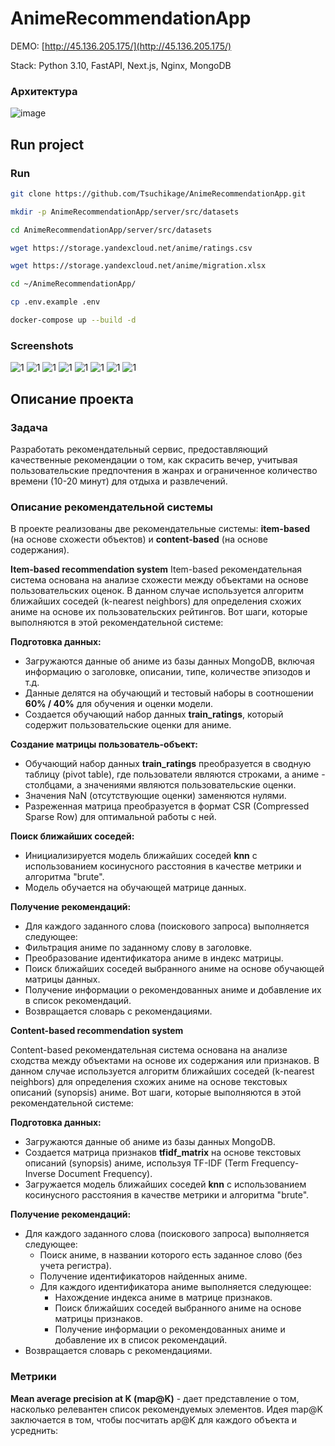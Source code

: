 # AnimeRecommendationApp

DEMO: [http://45.136.205.175/](http://45.136.205.175/)

Stack: Python 3.10, FastAPI, Next.js, Nginx, MongoDB

### Архитектура
![image](https://github.com/Tsuchikage/AnimeRecommendationApp/raw/main/docs/9.jpg)


## Run project

### Run

```bash
git clone https://github.com/Tsuchikage/AnimeRecommendationApp.git

mkdir -p AnimeRecommendationApp/server/src/datasets

cd AnimeRecommendationApp/server/src/datasets

wget https://storage.yandexcloud.net/anime/ratings.csv

wget https://storage.yandexcloud.net/anime/migration.xlsx

cd ~/AnimeRecommendationApp/

cp .env.example .env

docker-compose up --build -d
```

### Screenshots
![1](https://github.com/Tsuchikage/AnimeRecommendationApp/raw/main/docs/1.jpg)
![1](https://github.com/Tsuchikage/AnimeRecommendationApp/raw/main/docs/2.jpg)
![1](https://github.com/Tsuchikage/AnimeRecommendationApp/raw/main/docs/3.jpg)
![1](https://github.com/Tsuchikage/AnimeRecommendationApp/raw/main/docs/4.jpg)
![1](https://github.com/Tsuchikage/AnimeRecommendationApp/raw/main/docs/5.jpg)
![1](https://github.com/Tsuchikage/AnimeRecommendationApp/raw/main/docs/6.jpg)
![1](https://github.com/Tsuchikage/AnimeRecommendationApp/raw/main/docs/7.jpg)
![1](https://github.com/Tsuchikage/AnimeRecommendationApp/raw/main/docs/8.png)


## Описание проекта

### Задача
Разработать рекомендательный сервис, предоставляющий качественные рекомендации о том, как скрасить вечер, учитывая пользовательские предпочтения в жанрах и ограниченное количество времени (10-20 минут) для отдыха и развлечений.

### Описание рекомендательной системы
В проекте реализованы две рекомендательные системы: **item-based** (на основе схожести объектов) и **content-based** (на основе содержания).

**Item-based recommendation system**
Item-based рекомендательная система основана на анализе схожести между объектами на основе пользовательских оценок. В данном случае используется алгоритм ближайших соседей (k-nearest neighbors) для определения схожих аниме на основе их пользовательских рейтингов. Вот шаги, которые выполняются в этой рекомендательной системе:

**Подготовка данных:**

- Загружаются данные об аниме из базы данных MongoDB, включая информацию о заголовке, описании, типе, количестве эпизодов и т.д.
- Данные делятся на обучающий и тестовый наборы в соотношении **60% / 40%** для обучения и оценки модели.
- Создается обучающий набор данных **train\_ratings**, который содержит пользовательские оценки для аниме.

**Создание матрицы пользователь-объект:**

- Обучающий набор данных **train\_ratings** преобразуется в сводную таблицу (pivot table), где пользователи являются строками, а аниме - столбцами, а значениями являются пользовательские оценки.
- Значения NaN (отсутствующие оценки) заменяются нулями.
- Разреженная матрица преобразуется в формат CSR (Compressed Sparse Row) для оптимальной работы с ней.

**Поиск ближайших соседей:**

- Инициализируется модель ближайших соседей **knn** с использованием косинусного расстояния в качестве метрики и алгоритма "brute".
- Модель обучается на обучающей матрице данных.

**Получение рекомендаций:**

- Для каждого заданного слова (поискового запроса) выполняется следующее:
- Фильтрация аниме по заданному слову в заголовке.
- Преобразование идентификатора аниме в индекс матрицы.
- Поиск ближайших соседей выбранного аниме на основе обучающей матрицы данных.
- Получение информации о рекомендованных аниме и добавление их в список рекомендаций.
- Возвращается словарь с рекомендациями.


**Content-based recommendation system**

Content-based рекомендательная система основана на анализе сходства между объектами на основе их содержания или признаков. В данном случае используется алгоритм ближайших соседей (k-nearest neighbors) для определения схожих аниме на основе текстовых описаний (synopsis) аниме. Вот шаги, которые выполняются в этой рекомендательной системе:

**Подготовка данных:**

- Загружаются данные об аниме из базы данных MongoDB.
- Создается матрица признаков **tfidf\_matrix** на основе текстовых описаний (synopsis) аниме, используя TF-IDF (Term Frequency-Inverse Document Frequency).
- Загружается модель ближайших соседей **knn** с использованием косинусного расстояния в качестве метрики и алгоритма "brute".

**Получение рекомендаций:**

- Для каждого заданного слова (поискового запроса) выполняется следующее:
  - Поиск аниме, в названии которого есть заданное слово (без учета регистра).
  - Получение идентификаторов найденных аниме.
  - Для каждого идентификатора аниме выполняется следующее:
    - Нахождение индекса аниме в матрице признаков.
    - Поиск ближайших соседей выбранного аниме на основе матрицы признаков.
    - Получение информации о рекомендованных аниме и добавление их в список рекомендаций.
- Возвращается словарь с рекомендациями.



### Метрики
**Mean average precision at K (map@K)** - дает представление о том, насколько релевантен список рекомендуемых элементов. Идея map@K заключается в том, чтобы посчитать ap@K для каждого объекта и усреднить: 
